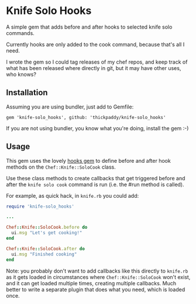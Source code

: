 # Knife Solo Hooks

A simple gem that adds before and after hooks to selected knife solo commands.

Currently hooks are only added to the cook command, because that's all I need.

I wrote the gem so I could tag releases of my chef repos, and keep track of what
has been released where directly in git, but it may have other uses, who knows?

## Installation

Assuming you are using bundler, just add to Gemfile:

    gem 'knife-solo_hooks', github: 'thickpaddy/knife-solo_hooks'

If you are not using bundler, you know what you're doing, install the gem :-)

## Usage

This gem uses the lovely [hooks gem](https://github.com/apotonick/hooks) to
define before and after hook methods on the `Chef::Knife::SoloCook` class.

Use these class methods to create callbacks that get triggered before and after
the `knife solo cook` command is run (i.e. the #run method is called).

For example, as quick hack, in `knife.rb` you could add:

```ruby
require 'knife-solo_hooks'

...

Chef::Knife::SoloCook.before do
  ui.msg "Let's get cooking!"
end

Chef::Knife::SoloCook.after do
  ui.msg "Finished cooking"
end
```

Note: you probably don't want to add callbacks like this directly to `knife.rb`
as it gets loaded in circumstances where `Chef::Knife::SoloCook` won't exist,
and it can get loaded multiple times, creating multiple callbacks. Much better
to write a separate plugin that does what you need, which is loaded once.

